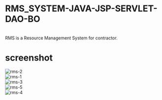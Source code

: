 # RMS_SYSTEM-JAVA-JSP-SERVLET-DAO-BO
<br>
RMS is a Resource Management System for contractor.

# screenshot

![rms-2](https://cloud.githubusercontent.com/assets/12325386/26089071/7fa91242-3a2d-11e7-9fa6-4a8f793ce7ac.png)
<br>
![rms-1](https://cloud.githubusercontent.com/assets/12325386/26089074/87f0fc6c-3a2d-11e7-9052-15a5c798f493.png)
<br>
![rms-3](https://cloud.githubusercontent.com/assets/12325386/26089094/a97dd710-3a2d-11e7-9fb7-72fd7d5db99f.png)
<br>
![rms-5](https://cloud.githubusercontent.com/assets/12325386/26089117/d125bbc0-3a2d-11e7-86e2-d358565e7104.png)
<br>
![rms-4](https://cloud.githubusercontent.com/assets/12325386/26089121/dfda3e20-3a2d-11e7-8f96-ad290676b07c.png)
